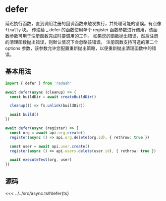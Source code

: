 # defer

延迟执行函数，直到调用注册的回调函数来触发执行，并处理可能的错误。有点像 `finally` 块。
传递给 _.defer 的函数使用单个 register 函数参数进行调用，该函数参数可用于注册函数完成时要调用的工作。
如果您的函数抛出错误，然后注册的清理函数抛出错误，则默认情况下会忽略该错误。
注册函数支持可选的第二个 options 参数，该参数允许您配置重新抛出策略，以便重新抛出清理函数中的错误。

## 基本用法

```ts
import { defer } from 'radash'

await defer(async (cleanup) => {
  const buildDir = await createBuildDir()

  cleanup(() => fs.unlink(buildDir))

  await build()
})

await defer(async (register) => {
  const org = await api.org.create()
  register(async () => api.org.delete(org.id), { rethrow: true })

  const user = await api.user.create()
  register(async () => api.users.delete(user.id), { rethrow: true })

  await executeTest(org, user)
})
```

## 源码

<<< ../../src/async.ts#defer{ts}
